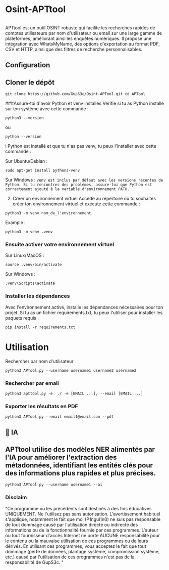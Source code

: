 # Osint-APTtool
<figure><img src="https://cdn.discordapp.com/attachments/1311292098405863446/1311692585252818944/image.png?ex=6749c86a&is=674876ea&hm=a83f85b73cd42ccfc98f2fb9717061a70a479cf26a2db7dac733c6da74f87485&" alt=""><figcaption></figcaption></figure>

APTtool est un outil OSINT robuste qui facilite les recherches rapides de comptes utilisateurs par nom d'utilisateur ou email sur une large gamme de plateformes, améliorant ainsi les enquêtes numériques. Il propose une intégration avec WhatsMyName, des options d'exportation au format PDF, CSV et HTTP, ainsi que des filtres de recherche personnalisables.

## Configuration

## Cloner le dépôt
`git clone https://github.com/GupS3c/Osint-APTool.git
cd APTool`
 
###Assure-toi d'avoir Python et venv installés
Vérifie si tu as Python installé sur ton système avec cette commande :


`python3 --version
`

ou 


`python --version`


i Python est installé et que tu n'as pas venv, tu peux l'installer avec cette commande :

Sur Ubuntu/Debian :



`sudo apt-get install python3-venv`

Sur Windows :
`venv est inclus par défaut avec les versions récentes de Python. Si tu rencontres des problèmes, assure-toi que Python est correctement ajouté à la variable d'environnement PATH.`

2. Créer un environnement virtuel
Accède au répertoire où tu souhaites créer ton environnement virtuel et exécute cette commande :


`python3 -m venv nom_de_l'environnement`

 Example :


 `python3 -m venv .venv`












### Ensuite activer votre environnement virtuel 


Sur Linux/MacOS :

`source .venv/bin/activate`


Sur Windows :

`.venv\Scripts\activate`








### Installer les dépendances 


Avec l'environnement activé, installe les dépendances nécessaires pour ton projet. Si tu as un fichier requirements.txt, tu peux l'utiliser pour installer les paquets requis :

`pip install -r requirements.txt`















# Utilisation

Rechercher par nom d'utilisateur 


`python3 APTool.py --username username1 username2 username3 `









### Rechercher par email 


`python3 apttool.py -e  ./ -e [EMAIL ...], --email [EMAIL ...] `

### Exporter les résultats en PDF



`python3 APTool.py --email email1@email.com --pdf`



 ##  🐸  IA

## APTtool utilise des modèles NER alimentés par l'IA pour améliorer l'extraction des métadonnées, identifiant les entités clés pour des informations plus rapides et plus précises.


`python3 APTool.py --username username1 --ai
` 




### Disclaim 





"Ce programme ou les précédents sont destinés à des fins éducatives UNIQUEMENT. Ne l'utilisez pas sans autorisation.
L'avertissement habituel s'applique, notamment le fait que moi (P1ngul1n0) ne suis pas responsable de tout
dommage causé par l'utilisation directe ou indirecte des informations ou de la fonctionnalité fournie par ces
programmes. L'auteur ou tout fournisseur d'accès Internet ne porte AUCUNE responsabilité pour le contenu ou la mauvaise utilisation
de ces programmes ou de leurs dérivés. En utilisant ces programmes, vous acceptez le fait
que tout dommage (perte de données, plantage système, compromission système, etc.) causé par l'utilisation de ces
programmes n'est pas de la responsabilité de GupS3c. 
"
